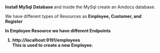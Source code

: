 <b> Install MySql Database </b>
and inside the MySql create an Amdocs database.

We have different types of Resources as <b> Employee, Customer, and Register<b>

In Employee Resource we have different Endpoints
        <ol>
            <li> http://localhost:9191/employees </li>
            <b> This is used to create a new Employee.
          </ol>
